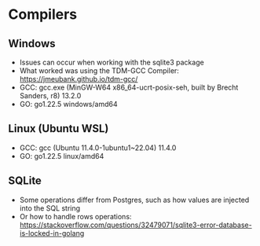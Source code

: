 # Compilers
## Windows 
* Issues can occur when working with the sqlite3 package
* What worked was using the TDM-GCC Compiler: https://jmeubank.github.io/tdm-gcc/
* GCC: gcc.exe (MinGW-W64 x86_64-ucrt-posix-seh, built by Brecht Sanders, r8) 13.2.0
* GO: go1.22.5 windows/amd64

## Linux (Ubuntu WSL)
* GCC: gcc (Ubuntu 11.4.0-1ubuntu1~22.04) 11.4.0
* GO: go1.22.5 linux/amd64

## SQLite
* Some operations differ from Postgres, such as how values are injected into the SQL string
* Or how to handle rows operations: https://stackoverflow.com/questions/32479071/sqlite3-error-database-is-locked-in-golang